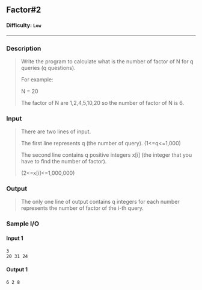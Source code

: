 ## Factor#2

#### Difficulty: `Low`

- - -

### Description

> Write the program to calculate what is the number of factor of N for q queries (q questions).
>
> For example:
>
> N = 20
>
> The factor of N are 1,2,4,5,10,20 so the number of factor of N is 6.

### Input

>There are two lines of input.
>
>The first line represents q (the number of query). (1<=q<=1,000)
>
>The second line contains q positive integers x[i] (the integer that you have to find the number of factor).
>
>(2<=x[i]<=1,000,000)

### Output

>The only one line of output contains q integers for each number represents the number of factor of the i-th query.

### Sample I/O

#### Input 1

```
3
20 31 24
```

#### Output 1

```
6 2 8
```

